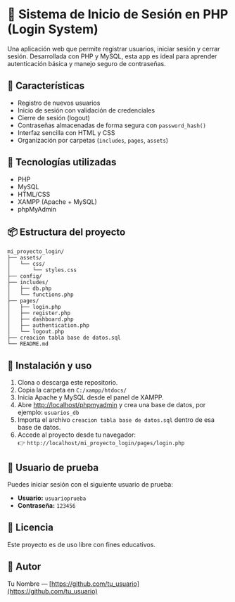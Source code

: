 # 🔐 Sistema de Inicio de Sesión en PHP (Login System)

Una aplicación web que permite registrar usuarios, iniciar sesión y cerrar sesión. Desarrollada con PHP y MySQL, esta app es ideal para aprender autenticación básica y manejo seguro de contraseñas.

## 🚀 Características

- Registro de nuevos usuarios
- Inicio de sesión con validación de credenciales
- Cierre de sesión (logout)
- Contraseñas almacenadas de forma segura con `password_hash()`
- Interfaz sencilla con HTML y CSS
- Organización por carpetas (`includes`, `pages`, `assets`)

## 🧰 Tecnologías utilizadas

- PHP
- MySQL
- HTML/CSS
- XAMPP (Apache + MySQL)
- phpMyAdmin

## 📦 Estructura del proyecto

```
mi_proyecto_login/
├── assets/
│   └── css/
│       └── styles.css
├── config/
├── includes/
│   ├── db.php
│   └── functions.php
├── pages/
│   ├── login.php
│   ├── register.php
│   ├── dashboard.php
│   ├── authentication.php
│   └── logout.php
├── creacion tabla base de datos.sql
└── README.md
```

## 🔧 Instalación y uso

1. Clona o descarga este repositorio.
2. Copia la carpeta en `C:/xampp/htdocs/`
3. Inicia Apache y MySQL desde el panel de XAMPP.
4. Abre [http://localhost/phpmyadmin](http://localhost/phpmyadmin) y crea una base de datos, por ejemplo: `usuarios_db`
5. Importa el archivo `creacion tabla base de datos.sql` dentro de esa base de datos.
6. Accede al proyecto desde tu navegador:  
   👉 `http://localhost/mi_proyecto_login/pages/login.php`

## 🧪 Usuario de prueba

Puedes iniciar sesión con el siguiente usuario de prueba:

- **Usuario:** `usuarioprueba`
- **Contraseña:** `123456`

## 📄 Licencia

Este proyecto es de uso libre con fines educativos.

## 👤 Autor

Tu Nombre — [https://github.com/tu_usuario](https://github.com/tu_usuario)
